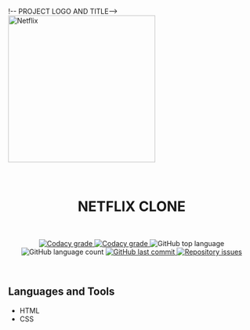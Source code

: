 !-- PROJECT LOGO AND TITLE-->
<img
  src="https://assets.stickpng.com/images/580b57fcd9996e24bc43c529.png"
  alt="Netflix"
  width="300px"
/>
<h1 align="center">
    <br>
    NETFLIX CLONE
</h1>
<br />

<!-- PROJECT SHIELDS -->
<p align="center">
  <a href="https://app.codacy.com/app/mesquita09/netflix_clone?utm_source=github.com&utm_medium=referral&utm_content=mesquita09/netflix_clone&utm_campaign=Badge_Grade_Dashboard">
    <img alt="Codacy grade" src="https://api.codacy.com/project/badge/Grade/d20792ff896d4ab2981307d37e88c19f">
  </a>

  <a href="https://travis-ci.org/dbader/node-datadog-metrics">
    <img alt="Codacy grade" src="https://img.shields.io/travis/dbader/node-datadog-metrics/master.svg?style=flat-square">
  </a>

  <img alt="GitHub top language" src="https://img.shields.io/github/languages/top/mesquita09/netflix_clone.svg">

  <img alt="GitHub language count" src="https://img.shields.io/github/languages/count/mesquita09/netflix_clone.svg">

  <a href="https://github.com/mesquita09/netflix_clone/commits/master">
    <img alt="GitHub last commit" src="https://img.shields.io/github/last-commit/mesquita09/netflix_clone.svg">
  </a>

  <a href="https://github.com/mesquita09/netflix_clone/issues">
    <img alt="Repository issues" src="https://img.shields.io/github/issues/mesquita09/netflix_clone.svg">
  </a>
</p>

<br />

<!-- PROJECT DESCRIPTION -->

## Languages and Tools

- HTML
- CSS